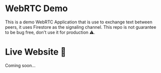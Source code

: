 # WebRTC Demo

This is a demo WebRTC Application that is use to exchange text between peers, it uses Firestore as the signaling channel. This repo is not guarantee to be bug free, don't use it for production ⚠.

# Live Website 🚀

Coming soon...

